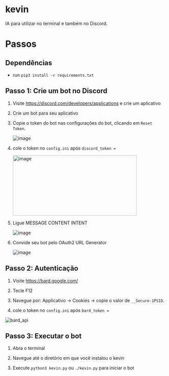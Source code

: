 # kevin
IA para utilizar no terminal e também no Discord.
# Passos 

## Dependências

* run ```pip3 install -r requirements.txt```

## Passo 1: Crie um bot no Discord

1. Visite https://discord.com/developers/applications e crie um aplicativo
2. Crie um bot para seu aplicativo
3. Copie o token do bot nas configurações do bot, clicando em `Reset Token`.

   ![image](https://user-images.githubusercontent.com/89479282/205949161-4b508c6d-19a7-49b6-b8ed-7525ddbef430.png)
4. cole o token no `config.ini` após `discord_token =`

   <img height="190" width="390" alt="image" src="https://user-images.githubusercontent.com/89479282/222661803-a7537ca7-88ae-4e66-9bec-384f3e83e6bd.png">

5. Ligue MESSAGE CONTENT INTENT

   ![image](https://user-images.githubusercontent.com/89479282/205949323-4354bd7d-9bb9-4f4b-a87e-deb9933a89b5.png)

6. Convide seu bot pelo OAuth2 URL Generator

   ![image](https://user-images.githubusercontent.com/89479282/205949600-0c7ddb40-7e82-47a0-b59a-b089f929d177.png)

## Passo 2: Autenticação
1. Visite https://bard.google.com/
2. Tecle F12
3. Navegue por: Applicativo → Cookies → copie o valor de `__Secure-1PSID`.

4. cole o token no `config.ini` após `bard_token =`

![bard_api](https://github.com/proxlu/kevin/assets/105125779/6e6f18cc-b5f1-44a1-a570-0d981eb4a3c1)

## Passo 3: Executar o bot

1. Abra o terminal

2. Navegue até o diretório em que você instalou o kevin

3. Execute `python3 kevin.py` ou `./kevin.py` para iniciar o bot
